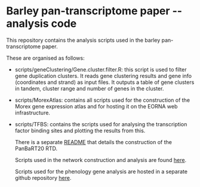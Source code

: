 # Barley pan-transcriptome paper -- analysis code
 
This repository contains the analysis scripts used in the barley pan-transcriptome paper.

These are organised as follows:
- scripts/geneClustering/Gene.cluster.filter.R: this script is used to filter gene duplication clusters. It reads gene clustering results and gene info (coordinates and strand) as input files. It outputs a table of gene clusters in tandem, cluster range and number of genes in the cluster.
- scripts/MorexAtlas: contains all scripts used for the construction of the Morex gene expression atlas and for hosting it on the EORNA web infrastructure.
- scripts/TFBS: contains the scripts used for analysing the transcription factor binding sites and plotting the results from this.

  There is a separate [README](https://github.com/cropgeeks/barleyPantranscriptome/blob/main/PanBaRT20.md) that details the construction of the PanBaRT20 RTD.
  
  Scripts used in the network construction and analysis are found [here](https://github.com/vanda-marosi/PanBarleyNetworks/tree/5fce40c52965ab6bd4d5c45e1438a5fa1ab36a4f).
  
  Scripts used for the phenology gene analysis are hosted in a separate github repository [here](https://github.com/WCGA-Murdoch/Barley-phenology-2023).
